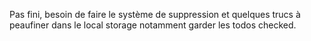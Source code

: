 Pas fini,
besoin de faire le système de suppression
et quelques trucs à peaufiner dans le local storage notamment garder les todos checked.
